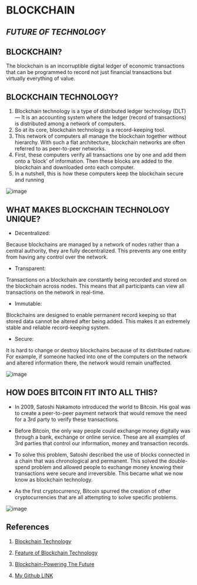 # BLOCKCHAIN

## *FUTURE OF TECHNOLOGY*


## BLOCKCHAIN?

The blockchain is an incorruptible digital ledger of economic transactions that can be programmed to record not just financial transactions but virtually everything of value.

## BLOCKCHAIN TECHNOLOGY?

1. Blockchain technology is a type of distributed ledger technology (DLT) — It is an accounting system where the ledger (record of transactions) is distributed among a network of computers.
2. So at its core, blockchain technology is a record-keeping tool.
3. This network of computers all manage the blockchain together without hierarchy. With such a flat architecture, blockchain networks are often referred to as peer-to-peer networks.
4. First, these computers verify all transactions one by one and add them onto a ‘block’ of information. Then these blocks are added to the blockchain and downloaded onto each computer. 
5. In a nutshell, this is how these computers keep the blockchain secure and running


![image](https://101blockchains.com/wp-content/uploads/2018/07/How_Does_a_Blockchain_work-1078x516.jpg)


## WHAT MAKES BLOCKCHAIN TECHNOLOGY UNIQUE?

- Decentralized:

Because blockchains are managed by a network of nodes rather than a central authority, they are fully decentralized. This prevents any one entity from having any control over the network.

- Transparent:

Transactions on a blockchain are constantly being recorded and stored on the blockchain across nodes. This means that all participants can view all transactions on the network in real-time.

 - Immutable:

Blockchains are designed to enable permanent record keeping so that stored data cannot be altered after being added. This makes it an extremely stable and reliable record-keeping system.

- Secure:

It is hard to change or destroy blockchains because of its distributed nature. For example, if someone hacked into one of the computers on the network and altered information there, the network would remain unaffected.


![image](https://101blockchains.com/wp-content/uploads/2018/05/Key-Blockchain-Features.png)


## HOW DOES BITCOIN FIT INTO ALL THIS?

- In 2009, Satoshi Nakamoto introduced the world to Bitcoin. His goal was to create a peer-to-peer payment network that would remove the need for a 3rd party to verify these transactions.

- Before Bitcoin, the only way people could exchange money digitally was through a bank, exchange or online service. These are all examples of 3rd parties that control our information, money and transaction records.

- To solve this problem, Satoshi described the use of blocks connected in a chain that was chronological and permanent. This solved the double-spend problem and allowed people to exchange money knowing their transactions were secure and irreversible. This became what we now know as blockchain technology.

- As the first cryptocurrency, Bitcoin spurred the creation of other cryptocurrencies that are all attempting to solve specific problems.

![image](https://www.visualcapitalist.com/wp-content/uploads/2018/09/blockchain-share.png)


## References

1. [Blockchain Technology](https://101blockchains.com/wp-content/uploads/2018/05/Key-Blockchain-Features.png)

2. [Feature of Blockchain Technology](https://101blockchains.com/wp-content/uploads/2018/05/Key-Blockchain-Features.png)

3. [Blockchain-Powering The Future](https://101blockchains.com/wp-content/uploads/2018/05/Key-Blockchain-Features.png)

4. [My Github LINK](https://github.com/sushmachanati)








